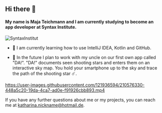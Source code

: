 ## Hi there 👋

#### My name is Maja Teichmann and I am currently studying to become an app developer at Syntax Institute.

![SyntaxInstitut](https://user-images.githubusercontent.com/121936594/210576289-425c570e-6fe1-40a9-a68a-2e59fb13bdb2.png)

- 🌱 I am currently learning how to use IntelliJ IDEA, Kotlin and GitHub.

- 🔭 In the future I plan to work with my uncle on our first own app called "DA!".
  "DA!" documents seen shooting stars and enters them on an interactive sky map.
  You hold your smartphone up to the sky and trace the path of the shooting star ☄️.
  

https://user-images.githubusercontent.com/121936594/210576330-448a5c20-19da-4ca7-ad0e-f91926cbb893.mp4


If you have any further questions about me or my projects, you can reach me at katharina.nickname@hotmail.de.
